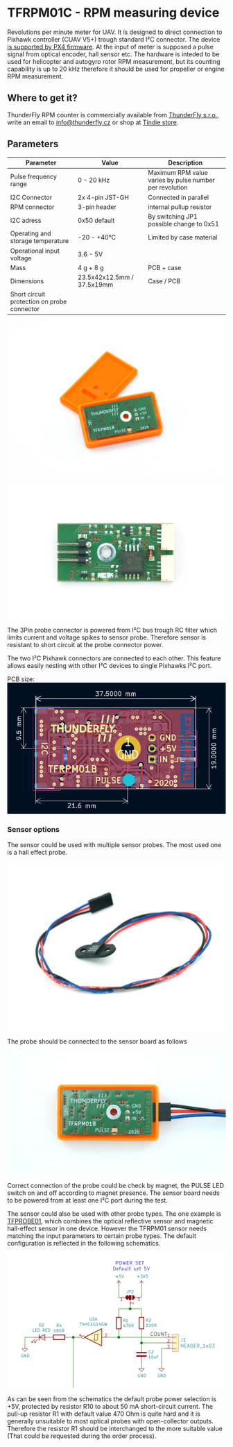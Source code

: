 # TFRPM01C - RPM measuring device 

Revolutions per minute meter for UAV.
It is designed to direct connection to Pixhawk controller (CUAV V5+) trough standard I²C connector. The device [is supported by PX4 firmware](https://docs.px4.io/master/en/sensor/thunderfly_tachometer.html).
At the input of meter is supposed a pulse signal from optical encoder, hall sensor etc.
The hardware is inteded to be used for helicopter and autogyro rotor RPM measurement, but its counting capability is up to 20 kHz therefore it should be used for propeller or engine RPM measurement.

## Where to get it?

ThunderFly RPM counter is commercially available from [ThunderFly s.r.o.](https://www.thunderfly.cz/), write an email to info@thunderfly.cz or shop at [Tindie store](https://www.tindie.com/products/thunderfly/tfrpm01-drone-rpm-tachometer-sensor/).


## Parameters

| Parameter | Value | Description |
|-----------|-------|-------------|
| Pulse frequency range | 0 - 20 kHz | Maximum RPM value varies by pulse number per revolution |
| I2C Connector | 2x 4-pin JST-GH | Connected in parallel |
| RPM connector | 3-pin header | internal pullup resistor | 
| I2C adress | 0x50 default | By switching JP1 possible change to 0x51 | 
| Operating and storage temperature | -20 - +40°C | Limited by case material | 
| Operational input voltage | 3.6 - 5V ||
| Mass | 4 g + 8 g | PCB + case |
| Dimensions | 23.5x42x12.5mm / 37.5x19mm | Case / PCB |
| Short circuit protection on probe connector | | |


![Top view on I2C RPM sensor](/doc/img/TFRPM01B_top_big.jpg)

![Bottom view on I2C RPM sensor](/doc/img/TFRPM01B_bot_big.jpg)

The 3Pin probe connector is powered from I²C bus trough RC filter which limits current and voltage spikes to sensor probe.
Therefore sensor is resistant to short circuit at the probe connector power.

The two I²C Pixhawk connectors are connected to each other. This feature allows easily nesting with other I²C devices to single Pixhawks I²C port.

PCB size:
![PCB size](doc/img/tfrpm01B_PCBSize.png)

### Sensor options

The sensor could be used with multiple sensor probes. The most used one is a hall effect probe.


![TFRPM01B hall effect magnetic sensor](/doc/img/TFRPM01B_hall_sensor.jpg)

The probe should be connected to the sensor board as follows

![TFRPM01B hall effect magnetic sensor connection](/doc/img/TFRPM01B_hall_connection.jpg)

Correct connection of the probe could be check by magnet, the PULSE LED switch on and off according to magnet presence. The sensor board needs to be powered from at least one I²C port during the test.

The sensor could also be used with other probe types. The one example is [TFPROBE01](https://github.com/ThunderFly-aerospace/TFPROBE01), which combines the optical reflective sensor and magnetic hall-effect sensor in one device. However the TFRPM01 sensor needs matching the input parameters to certain probe types. The default configuration is reflected in the following schematics.

![TFRPM01B probe input circuit](/doc/img/TFRPM01_pulse_counter_input.png)

As can be seen from the schematics the default probe power selection is +5V, protected by resistor R10 to about 50 mA short-circuit current. The pull-up resistor R1 with default value 470 Ohm is quite hard and it is generally unsuitable to most optical probes with open-collector outputs. Therefore the resistor R1 should be interchanged to the more suitable value (That could be requested during the order process).
